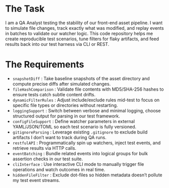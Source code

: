 # The Task

I am a QA Analyst testing the stability of our front-end asset pipeline. I want to simulate file changes, track exactly what was modified, and replay events in batches to validate our watcher logic. This code repository helps me create reproducible test scenarios, tune filters for flaky artifacts, and feed results back into our test harness via CLI or REST.

# The Requirements

* `snapshotDiff`       : Take baseline snapshots of the asset directory and compute precise diffs after simulated changes.
* `fileHashComparison` : Validate file contents with MD5/SHA-256 hashes to ensure tests catch subtle content drifts.
* `dynamicFilterRules` : Adjust include/exclude rules mid-test to focus on specific file types or directories without restarting.
* `loggingSupport`     : Switch between verbose and minimal logging, choose structured output for parsing in our test framework.
* `configFileSupport`  : Define watcher parameters in external YAML/JSON/TOML so each test scenario is fully versioned.
* `gitignoreParsing`   : Leverage existing `.gitignore` to exclude build artifacts I don’t want to track during QA runs.
* `restfulAPI`         : Programmatically spin up watchers, inject test events, and retrieve results via HTTP calls.
* `eventBatching`      : Bundle related events into logical groups for bulk assertion checks in our test suite.
* `cliInterface`       : Use interactive CLI mode to manually trigger file operations and watch outcomes in real time.
* `hiddenFileFilter`   : Exclude dot-files so hidden metadata doesn’t pollute my test event streams.

